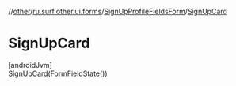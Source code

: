 //[other](../../../../index.md)/[ru.surf.other.ui.forms](../../index.md)/[SignUpProfileFieldsForm](../index.md)/[SignUpCard](index.md)

# SignUpCard

[androidJvm]\
[SignUpCard](index.md)(FormFieldState())
